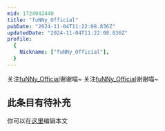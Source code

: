 ```yaml
---
mid: 1724942440
title: "fuNNy_Official"
pubDate: "2024-11-04T11:22:08.836Z"
updatedDate: "2024-11-04T11:22:08.836Z"
profile:
  {
    Nickname: ["fuNNy_Official"],
  }
---
```


关注[fuNNy_Official](https://space.bilibili.com/1724942440)谢谢喵~ 关注[fuNNy_Official](https://space.bilibili.com/1724942440)谢谢喵~

## 此条目有待补充
你可以在[这里](https://github.com/Yuhanawa/VTuber.ICU-Content/edit/master/v/fuNNy_Official/index.md)编辑本文
